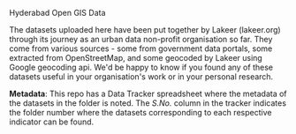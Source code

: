 Hyderabad Open GIS Data

The datasets uploaded here have been put together by Lakeer (lakeer.org) through its journey as an urban data non-profit organisation so far. They come from various sources - some from government data portals, some extracted from OpenStreetMap, and some geocoded by Lakeer using Google geocoding api. We'd be happy to know if you found any of these datasets useful in your organisation's work or in your personal research.

**Metadata**:
This repo has a Data Tracker spreadsheet where the metadata of the datasets in the folder is noted. The *S.No.* column in the tracker indicates the folder number where the datasets corresponding to each respective indicator can be found.
